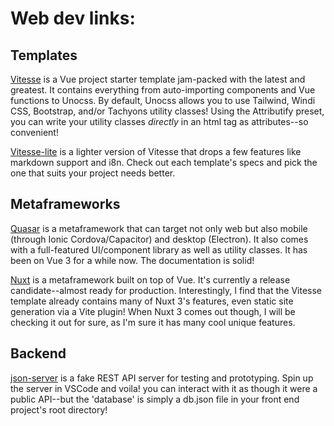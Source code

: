 # Web dev links:

## Templates

[Vitesse](https://github.com/antfu/vitesse) is a Vue project starter template jam-packed with the latest and greatest. It contains everything from auto-importing components and Vue functions to Unocss. By default, Unocss allows you to use Tailwind, Windi CSS, Bootstrap, and/or Tachyons utility classes! Using the Attributify preset, you can write your utility classes *directly* in an html tag as attributes--so convenient!

[Vitesse-lite](https://github.com/antfu/vitesse-lite) is a lighter version of Vitesse that drops a few features like markdown support and i8n. Check out each template's specs and pick the one that suits your project needs better.

## Metaframeworks

[Quasar](https://quasar.dev) is a metaframework that can target not only web but also mobile (through Ionic Cordova/Capacitor) and desktop (Electron). It also comes with a full-featured UI/component library as well as utility classes. It has been on Vue 3 for a while now. The documentation is solid!

[Nuxt](https://v3.nuxtjs.org/) is a metaframework built on top of Vue. It's currently a release candidate--almost ready for production. Interestingly, I find that the Vitesse template already contains many of Nuxt 3's features, even static site generation via a Vite plugin! When Nuxt 3 comes out though, I will be checking it out for sure, as I'm sure it has many cool unique features.

## Backend

[json-server](https://www.npmjs.com/package/json-server) is a fake REST API server for testing and prototyping. Spin up the server in VSCode and voila! you can interact with it as though it were a public API--but the 'database' is simply a db.json file in your front end project's root directory!
